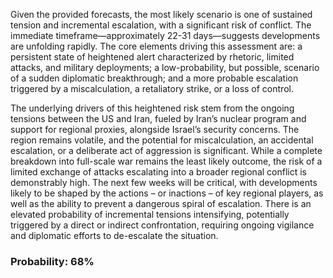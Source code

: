 Given the provided forecasts, the most likely scenario is one of sustained tension and incremental escalation, with a significant risk of conflict. The immediate timeframe—approximately 22-31 days—suggests developments are unfolding rapidly. The core elements driving this assessment are: a persistent state of heightened alert characterized by rhetoric, limited attacks, and military deployments; a low-probability, but possible, scenario of a sudden diplomatic breakthrough; and a more probable escalation triggered by a miscalculation, a retaliatory strike, or a loss of control. 

The underlying drivers of this heightened risk stem from the ongoing tensions between the US and Iran, fueled by Iran’s nuclear program and support for regional proxies, alongside Israel’s security concerns. The region remains volatile, and the potential for miscalculation, an accidental escalation, or a deliberate act of aggression is significant. While a complete breakdown into full-scale war remains the least likely outcome, the risk of a limited exchange of attacks escalating into a broader regional conflict is demonstrably high. The next few weeks will be critical, with developments likely to be shaped by the actions – or inactions – of key regional players, as well as the ability to prevent a dangerous spiral of escalation. There is an elevated probability of incremental tensions intensifying, potentially triggered by a direct or indirect confrontation, requiring ongoing vigilance and diplomatic efforts to de-escalate the situation.

### Probability: 68%